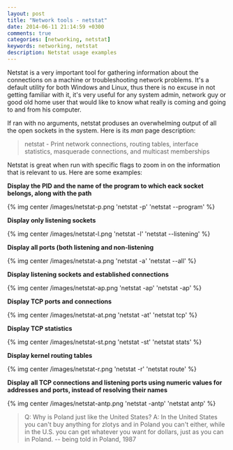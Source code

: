 ```yaml
---
layout: post
title: "Network tools - netstat"
date: 2014-06-11 21:14:59 +0300
comments: true
categories: [networking, netstat]
keywords: networking, netstat
description: Netstat usage examples
---
```


Netstat is a very important tool for gathering information about the connections on a machine or troubleshooting network problems. It's a default utility for both Windows and Linux, thus there is no excuse in not getting familiar with it, it's very useful for any system admin, network guy or good old home user that would like to know what really is coming and going to and from his computer.
<!-- more -->

If ran with no arguments, netstat produses an overwhelming output of all the open sockets in the system. Here is its *man* page description:

> netstat  - Print network connections, routing tables, interface statistics, 
> masquerade connections, and multicast memberships

Netstat is great when run with specific flags to zoom in on the information that is relevant to us. Here are some examples:

**Display the PID and the name of the program to which eack socket belongs, along with the path**

{% img center /images/netstat-p.png 'netstat -p' 'netstat --program' %}

**Display only listening sockets**

{% img center /images/netstat-l.png 'netstat -l' 'netstat --listening' %}

**Display all ports (both listening and non-listening**

{% img center /images/netstat-a.png 'netstat -a' 'netstat --all' %}

**Display listening sockets and established connections**

{% img center /images/netstat-ap.png 'netstat -ap' 'netstat -ap' %}

**Display TCP ports and connections**

{% img center /images/netstat-at.png 'netstat -at' 'netstat tcp' %}

**Display TCP statistics**

{% img center /images/netstat-st.png 'netstat -st' 'netstat stats' %}

**Display kernel routing tables**

{% img center /images/netstat-r.png 'netstat -r' 'netstat route' %}

**Display all TCP connections and listening ports using numeric values for addresses and ports, instead of resolving their names**

{% img center /images/netstat-antp.png 'netstat -antp' 'netstat antp' %}




> Q:	Why is Poland just like the United States?
> A:	In the United States you can't buy anything for zlotys and in
>	Poland you can't either, while in the U.S. you can get whatever
>	you want for dollars, just as you can in Poland.
>	-- being told in Poland, 1987

